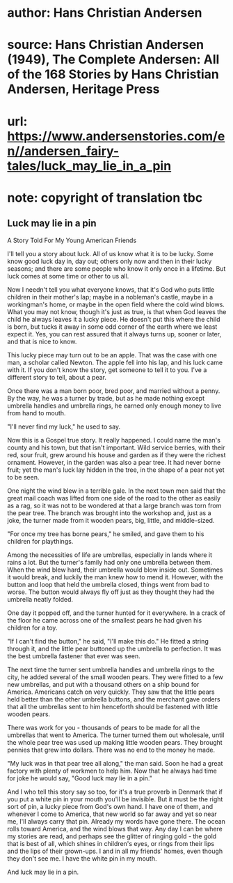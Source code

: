 # author: Hans Christian Andersen
# source: Hans Christian Andersen (1949), The Complete Andersen: All of the 168 Stories by Hans Christian Andersen, Heritage Press
# url: https://www.andersenstories.com/en//andersen_fairy-tales/luck_may_lie_in_a_pin
# note: copyright of translation tbc

## Luck may lie in a pin 

A Story Told For My Young American Friends

I'll tell you a story about luck. All of us know what it is to be
lucky. Some know good luck day in, day out; others only now and then in
their lucky seasons; and there are some people who know it only once in
a lifetime. But luck comes at some time or other to us all.

Now I needn't tell you what everyone knows, that it's God who puts
little children in their mother's lap; maybe in a nobleman's castle,
maybe in a workingman's home, or maybe in the open field where the cold
wind blows. What you may not know, though it's just as true, is that
when God leaves the child he always leaves it a lucky piece. He doesn't
put this where the child is born, but tucks it away in some odd corner
of the earth where we least expect it. Yes, you can rest assured that it
always turns up, sooner or later, and that is nice to know.

This lucky piece may turn out to be an apple. That was the case with one
man, a scholar called Newton. The apple fell into his lap, and his luck
came with it. If you don't know the story, get someone to tell it to
you. I've a different story to tell, about a pear.

Once there was a man born poor, bred poor, and married without a penny.
By the way, he was a turner by trade, but as he made nothing except
umbrella handles and umbrella rings, he earned only enough money to live
from hand to mouth.

"I'll never find my luck," he used to say.

Now this is a Gospel true story. It really happened. I could name the
man's county and his town, but that isn't important. Wild service
berries, with their red, sour fruit, grew around his house and garden as
if they were the richest ornament. However, in the garden was also a
pear tree. It had never borne fruit; yet the man's luck lay hidden in
the tree, in the shape of a pear not yet to be seen.

One night the wind blew in a terrible gale. In the next town men said
that the great mail coach was lifted from one side of the road to the
other as easily as a rag, so it was not to be wondered at that a large
branch was torn from the pear tree. The branch was brought into the
workshop and, just as a joke, the turner made from it wooden pears, big,
little, and middle-sized.

"For once my tree has borne pears," he smiled, and gave them to his
children for playthings.

Among the necessities of life are umbrellas, especially in lands where
it rains a lot. But the turner's family had only one umbrella between
them. When the wind blew hard, their umbrella would blow inside out.
Sometimes it would break, and luckily the man knew how to mend it.
However, with the button and loop that held the umbrella closed, things
went from bad to worse. The button would always fly off just as they
thought they had the umbrella neatly folded.

One day it popped off, and the turner hunted for it everywhere. In a
crack of the floor he came across one of the smallest pears he had given
his children for a toy.

"If I can't find the button," he said, "I'll make this do." He
fitted a string through it, and the little pear buttoned up the umbrella
to perfection. It was the best umbrella fastener that ever was seen.

The next time the turner sent umbrella handles and umbrella rings to the
city, he added several of the small wooden pears. They were fitted to a
few new umbrellas, and put with a thousand others on a ship bound for
America. Americans catch on very quickly. They saw that the little pears
held better than the other umbrella buttons, and the merchant gave
orders that all the umbrellas sent to him henceforth should be fastened
with little wooden pears.

There was work for you - thousands of pears to be made for all the
umbrellas that went to America. The turner turned them out wholesale,
until the whole pear tree was used up making little wooden pears. They
brought pennies that grew into dollars. There was no end to the money he
made.

"My luck was in that pear tree all along," the man said. Soon he had a
great factory with plenty of workmen to help him. Now that he always had
time for joke he would say, "Good luck may lie in a pin."

And I who tell this story say so too, for it's a true proverb in
Denmark that if you put a white pin in your mouth you'll be invisible.
But it must be the right sort of pin, a lucky piece from God's own
hand. I have one of them, and whenever I come to America, that new world
so far away and yet so near me, I'll always carry that pin. Already my
words have gone there. The ocean rolls toward America, and the wind
blows that way. Any day I can be where my stories are read, and perhaps
see the glitter of ringing gold - the gold that is best of all, which
shines in children's eyes, or rings from their lips and the lips of
their grown-ups. I and in all my friends' homes, even though they
don't see me. I have the white pin in my mouth.

And luck may lie in a pin.
